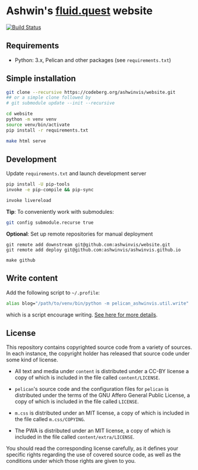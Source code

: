 # Ashwin's [fluid.quest](https://fluid.quest) website

[![Build Status](https://github.com/ashwinvis/ashwinvis.github.io/workflows/Publish%20pelican%20website/badge.svg)][actions]

## Requirements

- Python: 3.x, Pelican and other packages (see `requirements.txt`)

## Simple installation

```sh
git clone --recursive https://codeberg.org/ashwinvis/website.git
## or a simple clone followed by
# git submodule update --init --recursive

cd website
python -m venv venv
source venv/bin/activate
pip install -r requirements.txt

make html serve
```

## Development

Update `requirements.txt` and launch development server

```sh
pip install -U pip-tools
invoke -e pip-compile && pip-sync

invoke livereload
```

**Tip**: To conveniently work with submodules:

```sh
git config submodule.recurse true
```

**Optional**: Set up remote repositories for manual deployment

```
git remote add downstream git@github.com:ashwinvis/website.git
git remote add deploy git@github.com:ashwinvis/ashwinvis.github.io

make github

```

<!-- TODO: replace github pages with codeberg pages -->

## Write content

Add the following script to `~/.profile`:

```sh
alias blog="/path/to/venv/bin/python -m pelican_ashwinvis.util.write"
```

which is a script encourage writing. [See here for more
details](https://fluid.quest/pelican-mini-cms.html).

## License

This repository contains copyrighted source code from a variety of sources.  In
each instance, the copyright holder has released that source code under some
kind of license.

- All text and media under `content` is distributed under a CC-BY license a
  copy of which is included in the file called `content/LICENSE`.

- `pelican`'s source code and the configuration files for `pelican` is distributed
  under the terms of the GNU Affero General Public License, a copy of which is
  included in the file called `LICENSE`.

- `m.css` is distributed under an MIT license, a copy of which is included in the
  file called `m.css/COPYING`.

- The PWA is distributed under an MIT license, a copy of which is included in
  the file called `content/extra/LICENSE`.

You should read the corresponding license carefully, as it defines your
specific rights regarding the use of covered source code, as well as the
conditions under which those rights are given to you.

[actions]: https://github.com/ashwinvis/ashwinvis.github.io/actions
